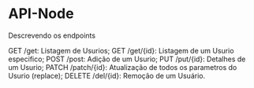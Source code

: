 # API-Node

Descrevendo os endpoints

GET /get: Listagem de Usurios;
GET /get/{id}: Listagem de um Usurio especifico;
POST /post: Adição de um Usurio;
PUT /put/{id}: Detalhes de um Usurio;
PATCH /patch/{id}: Atualização de todos os parametros do Usurio (replace);
DELETE /del/{id}: Remoção de um Usuário.
